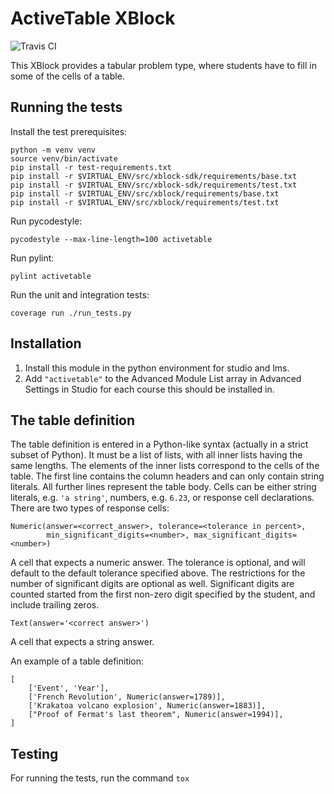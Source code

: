 ActiveTable XBlock
==================

![Travis CI](https://travis-ci.org/open-craft/xblock-activetable.svg?branch=master)

This XBlock provides a tabular problem type, where students have to fill in some of the cells of a
table.


Running the tests
-----------------

Install the test prerequisites:

```
python -m venv venv
source venv/bin/activate
pip install -r test-requirements.txt
pip install -r $VIRTUAL_ENV/src/xblock-sdk/requirements/base.txt
pip install -r $VIRTUAL_ENV/src/xblock-sdk/requirements/test.txt
pip install -r $VIRTUAL_ENV/src/xblock/requirements/base.txt
pip install -r $VIRTUAL_ENV/src/xblock/requirements/test.txt
```

Run pycodestyle:

    pycodestyle --max-line-length=100 activetable

Run pylint:

    pylint activetable

Run the unit and integration tests:

    coverage run ./run_tests.py


## Installation

1. Install this module in the python environment for studio and lms.
2. Add `"activetable"` to the Advanced Module List array in Advanced
   Settings in Studio for each course this should be installed in.


The table definition
--------------------

The table definition is entered in a Python-like syntax (actually in a strict subset of Python).  It
must be a list of lists, with all inner lists having the same lengths.  The elements of the inner
lists correspond to the cells of the table.  The first line contains the column headers and can only
contain string literals.  All further lines represent the table body.  Cells can be either string
literals, e.g. `'a string'`, numbers, e.g. `6.23`, or response cell declarations.  There are two
types of response cells:

    Numeric(answer=<correct_answer>, tolerance=<tolerance in percent>,
            min_significant_digits=<number>, max_significant_digits=<number>)

A cell that expects a numeric answer.  The tolerance is optional, and will default to the default
tolerance specified above.  The restrictions for the number of significant digits are optional as
well.  Significant digits are counted started from the first non-zero digit specified by the
student, and include trailing zeros.

    Text(answer='<correct answer>')

A cell that expects a string answer.

An example of a table definition:

    [
        ['Event', 'Year'],
        ['French Revolution', Numeric(answer=1789)],
        ['Krakatoa volcano explosion', Numeric(answer=1883)],
        ["Proof of Fermat's last theorem", Numeric(answer=1994)],
    ]

## Testing

For running the tests, run the command `tox`